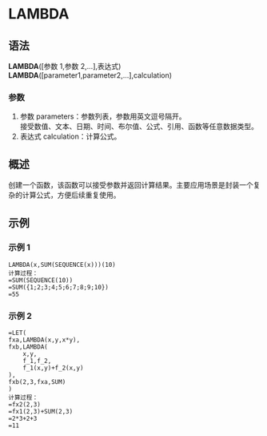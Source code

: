 # LAMBDA

## 语法

**LAMBDA**([参数 1,参数 2,...],表达式)  
**LAMBDA**([parameter1,parameter2,...],calculation)

### 参数

1. 参数 parameters：参数列表，参数用英文逗号隔开。  
   接受数值、文本、日期、时间、布尔值、公式、引用、函数等任意数据类型。
2. 表达式 calculation：计算公式。

## 概述

创建一个函数，该函数可以接受参数并返回计算结果。主要应用场景是封装一个复杂的计算公式，方便后续重复使用。

## 示例

### 示例 1

```excel
LAMBDA(x,SUM(SEQUENCE(x)))(10)
计算过程：
=SUM(SEQUENCE(10))
=SUM({1;2;3;4;5;6;7;8;9;10})
=55
```

### 示例 2

```excel
=LET(
fxa,LAMBDA(x,y,x*y),
fxb,LAMBDA(
    x,y,
    f_1,f_2,
    f_1(x,y)+f_2(x,y)
),
fxb(2,3,fxa,SUM)
)
计算过程：
=fx2(2,3)
=fx1(2,3)+SUM(2,3)
=2*3+2+3
=11
```
